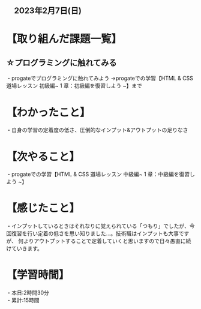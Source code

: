 ## 　2023年2月7日(日)

# 【取り組んだ課題一覧】
## ☆プログラミングに触れてみる
・progateでプログラミングに触れてみよう
→progateでの学習【HTML & CSS 道場レッスン 初級編~ 1 章：初級編を復習しよう ~】まで
# 【わかったこと】
・自身の学習の定着度の低さ、圧倒的なインプット&アウトプットの足りなさ
# 【次やること】
・progateでの学習【HTML & CSS 道場レッスン 中級編~ 1 章：中級編を復習しよう ~】
# 【感じたこと】
・インプットしているときはそれなりに覚えられている「つもり」でしたが、今回復習を行い定着の低さを思い知りました…。技術職はインプットも大事ですが、
何よりアウトプットすることで定着していくと思いますので日々愚直に続けていきます。
# 【学習時間】
・本日:2時間30分  
・累計:15時間
